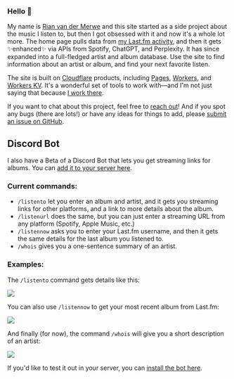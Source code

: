 ### Hello 👋

My name is [Rian van der Merwe](https://elezea.com/) and this site started as a side project about the music I listen to, but then I got obsessed with it and now it's a whole lot more. The home page pulls data from [my Last.fm activity](https://www.last.fm/user/bordesak), and then it gets ✨enhanced✨ via APIs from Spotify, ChatGPT, and Perplexity. It has since expanded into a full-fledged artist and album database. Use the site to find information about an artist or album, and find your next favorite listen.

The site is built on [Cloudflare](https://cloudflare.com/) products, including [Pages](https://pages.cloudflare.com/), [Workers](https://workers.cloudflare.com/), and [Workers KV](https://www.cloudflare.com/developer-platform/workers-kv/). It's a wonderful set of tools to work with—and I'm not just saying that because [I work there](https://elezea.com/portfolio/).

If you want to chat about this project, feel free to [reach out](https://elezea.com/contact/)! And if you spot any bugs (there are lots!) or have any ideas for things to add, please [submit an issue on GitHub](https://github.com/rianvdm/my-music-next/issues).

## Discord Bot

I also have a Beta of a Discord Bot that lets you get streaming links for albums. You can [add it to your server here](https://discord.com/oauth2/authorize?client_id=1284593290947068024).

### Current commands:

* <code>/listento</code> let you enter an album and artist, and it gets you streaming links for other platforms, and a link to more details about the album.
* <code>/listenurl</code> does the same, but you can just enter a streaming URL from any platform (Spotify, Apple Music, etc.)
* <code>/listennow</code> asks you to enter your Last.fm username, and then it gets the same details for the last album you listened to. 
* <code>/whois</code> gives you a one-sentence summary of an artist.

### Examples: 

The <code>/listento</code> command gets details like this:

![](https://file.elezea.com/20240921-aoapEQAq-2x.png)

You can also use <code>/listennow</code> to get your most recent album from Last.fm:

![](https://file.elezea.com/20240921-NwqTUNLY-2x.png)

And finally (for now), the command <code>/whois</code> will give you a short description of an artist:

![](https://file.elezea.com/20240921-jgL6zFnS-2x.png)

If you'd like to test it out in your server, you can [install the bot here](https://discord.com/oauth2/authorize?client_id=1284593290947068024).